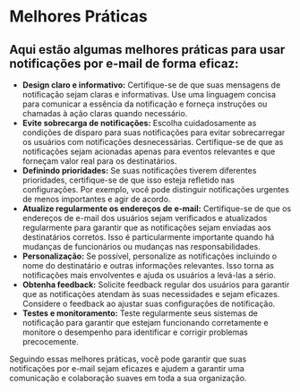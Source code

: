 # Melhores Práticas

## Aqui estão algumas melhores práticas para usar notificações por e-mail de forma eficaz:

* **Design claro e informativo:** Certifique-se de que suas mensagens de notificação sejam claras e informativas. Use uma linguagem concisa para comunicar a essência da notificação e forneça instruções ou chamadas à ação claras quando necessário.
* **Evite sobrecarga de notificações:** Escolha cuidadosamente as condições de disparo para suas notificações para evitar sobrecarregar os usuários com notificações desnecessárias. Certifique-se de que as notificações sejam acionadas apenas para eventos relevantes e que forneçam valor real para os destinatários.
* **Definindo prioridades:** Se suas notificações tiverem diferentes prioridades, certifique-se de que isso esteja refletido nas configurações. Por exemplo, você pode distinguir notificações urgentes de menos importantes e agir de acordo.
* **Atualize regularmente os endereços de e-mail:** Certifique-se de que os endereços de e-mail dos usuários sejam verificados e atualizados regularmente para garantir que as notificações sejam enviadas aos destinatários corretos. Isso é particularmente importante quando há mudanças de funcionários ou mudanças nas responsabilidades.
* **Personalização:** Se possível, personalize as notificações incluindo o nome do destinatário e outras informações relevantes. Isso torna as notificações mais envolventes e ajuda os usuários a levá-las a sério.
* **Obtenha feedback:** Solicite feedback regular dos usuários para garantir que as notificações atendam às suas necessidades e sejam eficazes. Considere o feedback ao ajustar suas configurações de notificação.
* **Testes e monitoramento:** Teste regularmente seus sistemas de notificação para garantir que estejam funcionando corretamente e monitore o desempenho para identificar e corrigir problemas precocemente.

Seguindo essas melhores práticas, você pode garantir que suas notificações por e-mail sejam eficazes e ajudem a garantir uma comunicação e colaboração suaves em toda a sua organização.
